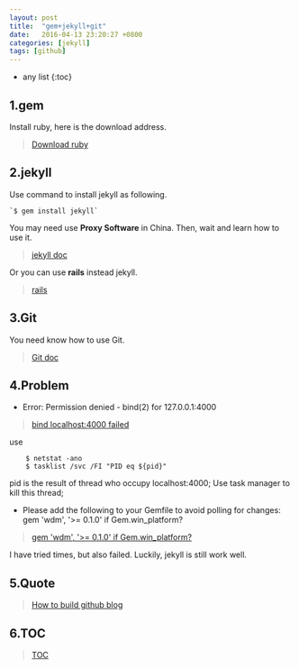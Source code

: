 ```yaml
---
layout: post
title:  "gem+jekyll+git"
date:   2016-04-13 23:20:27 +0800
categories: [jekyll]
tags: [github]
---
```

* any list
{:toc}

## 1.gem
Install ruby, here is the download address.

>[Download ruby](http://rubyinstaller.org/downloads "ruby download")


## 2.jekyll

Use command to install jekyll as following.

    `$ gem install jekyll`

You may need use **Proxy Software** in China. Then, wait and learn how to use it.

> [jekyll doc](http://jekyllcn.com/ "jekyll")

Or you can use **rails** instead jekyll.

> [rails](https://ruby.taobao.org/)

## 3.Git
You need know how to use Git.

> [Git doc](http://www.runoob.com/git/git-tutorial.html "Git")

## 4.Problem
- Error:  Permission denied - bind(2) for 127.0.0.1:4000

> [bind localhost:4000 failed](http://www.cnblogs.com/lxconan/archive/2016/01/11/5119972.html)

use

```
    $ netstat -ano
    $ tasklist /svc /FI "PID eq ${pid}"
```
pid is the result of thread who occupy localhost:4000; Use task manager to kill this thread;

- Please add the following to your Gemfile to avoid polling for changes:
  gem 'wdm', '>= 0.1.0' if Gem.win_platform?

>  [gem 'wdm', '>= 0.1.0' if Gem.win_platform?](http://stackoverflow.com/questions/30720797/jekyll-install-on-windows-error-message)

I have tried times, but also failed. Luckily, jekyll is still work well.




## 5.Quote
> [How to build github blog](http://www.jianshu.com/p/609e1197754c "jekyll+github")


## 6.TOC 

> [TOC](http://loudou.info/blog/2014/08/01/wei-octopress-tian-jia-toc/)

